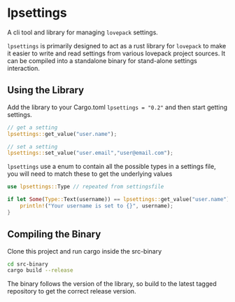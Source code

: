 # lpsettings
A cli tool and library for managing `lovepack` settings.

`lpsettings` is primarily designed to act as a rust library for `lovepack` to make it easier to write and read settings from various lovepack project sources. It can be compiled into a standalone binary for stand-alone settings interaction.

## Using the Library
Add the library to your Cargo.toml `lpsettings = "0.2"` and then start getting settings.

```rust
// get a setting
lpsettings::get_value("user.name");

// set a setting
lpsettings::set_value("user.email","user@email.com");
```

`lpsettings` use a enum to contain all the possible types in a settings file, you will need to match these to get the underlying values

```rust
use lpsettings::Type // repeated from settingsfile

if let Some(Type::Text(username)) == lpsettings::get_value("user.name") {
    println!("Your username is set to {}", username);
}

```

## Compiling the Binary
Clone this project and run cargo inside the src-binary

```bash
cd src-binary
cargo build --release
```

The binary follows the version of the library, so build to the latest tagged repository to get the correct  release version.